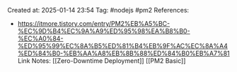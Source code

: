Created at:  2025-01-14 23:54
Tag: #nodejs #pm2 
References:
- https://itmore.tistory.com/entry/PM2%EB%A5%BC-%EC%9D%B4%EC%9A%A9%ED%95%98%EA%B8%B0-%EC%A0%84-%ED%95%99%EC%8A%B5%ED%81%B4%EB%9F%AC%EC%8A%A4%ED%84%B0-%EB%AA%A8%EB%8B%88%ED%84%B0%EB%A7%81
Link Notes: [[Zero-Downtime Deployment]] [[PM2 Basic]] 